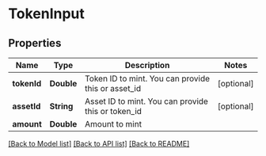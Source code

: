 # TokenInput

## Properties
Name | Type | Description | Notes
------------ | ------------- | ------------- | -------------
**tokenId** | **Double** | Token ID to mint. You can provide this or asset_id | [optional] 
**assetId** | **String** | Asset ID to mint. You can provide this or token_id | [optional] 
**amount** | **Double** | Amount to mint | 

[[Back to Model list]](../README.md#documentation-for-models) [[Back to API list]](../README.md#documentation-for-api-endpoints) [[Back to README]](../README.md)


